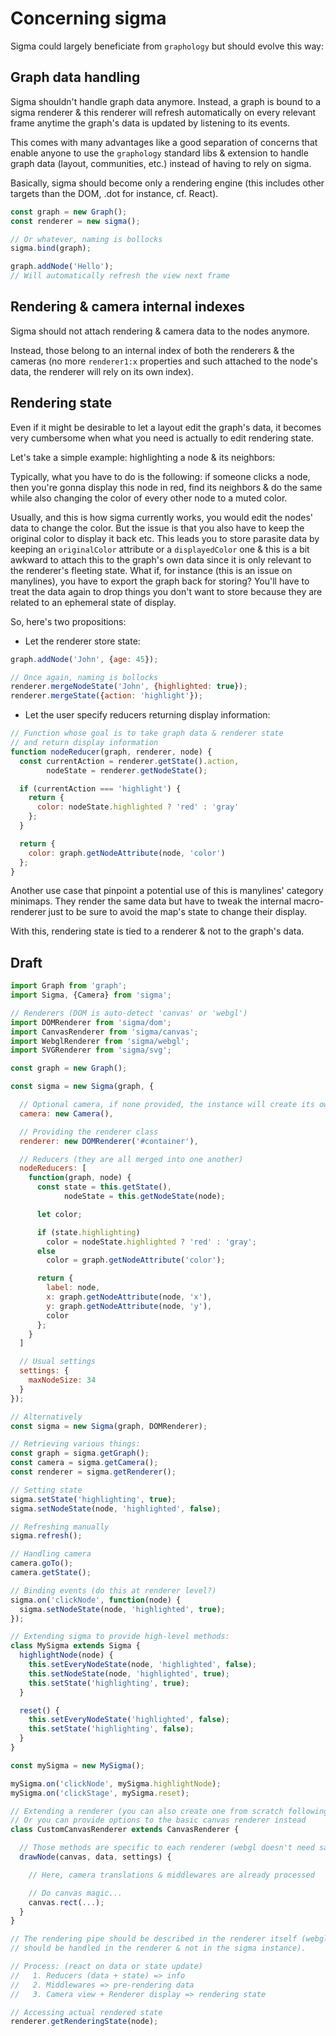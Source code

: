 # Concerning sigma

Sigma could largely beneficiate from `graphology` but should evolve this way:

## Graph data handling

Sigma shouldn't handle graph data anymore. Instead, a graph is bound to a sigma renderer & this renderer will refresh automatically on every relevant frame anytime the graph's data is updated by listening to its events.

This comes with many advantages like a good separation of concerns that enable anyone to use the `graphology` standard libs & extension to handle graph data (layout, communities, etc.) instead of having to rely on sigma.

Basically, sigma should become only a rendering engine (this includes other targets than the DOM, .dot for instance, cf. React).

```js
const graph = new Graph();
const renderer = new sigma();

// Or whatever, naming is bollocks
sigma.bind(graph);

graph.addNode('Hello');
// Will automatically refresh the view next frame
```

## Rendering & camera internal indexes

Sigma should not attach rendering & camera data to the nodes anymore.

Instead, those belong to an internal index of both the renderers & the cameras (no more `renderer1:x` properties and such attached to the node's data, the renderer will rely on its own index).

## Rendering state

Even if it might be desirable to let a layout edit the graph's data, it becomes very cumbersome when what you need is actually to edit rendering state.

Let's take a simple example: highlighting a node & its neighbors:

Typically, what you have to do is the following: if someone clicks a node, then you're gonna display this node in red, find its neighbors & do the same while also changing the color of every other node to a muted color.

Usually, and this is how sigma currently works, you would edit the nodes' data to change the color. But the issue is that you also have to keep the original color to display it back etc. This leads you to store parasite data by keeping an `originalColor` attribute or a `displayedColor` one & this is a bit awkward to attach this to the graph's own data since it is only relevant to the renderer's fleeting state. What if, for instance (this is an issue on manylines), you have to export the graph back for storing? You'll have to treat the data again to drop things you don't want to store because they are related to an ephemeral state of display.

So, here's two propositions:

* Let the renderer store state:

```js
graph.addNode('John', {age: 45});

// Once again, naming is bollocks
renderer.mergeNodeState('John', {highlighted: true});
renderer.mergeState({action: 'highlight'});
```

* Let the user specify reducers returning display information:

```js
// Function whose goal is to take graph data & renderer state
// and return display information
function nodeReducer(graph, renderer, node) {
  const currentAction = renderer.getState().action,
        nodeState = renderer.getNodeState();

  if (currentAction === 'highlight') {
    return {
      color: nodeState.highlighted ? 'red' : 'gray'
    };
  }

  return {
    color: graph.getNodeAttribute(node, 'color')
  };
}
```

Another use case that pinpoint a potential use of this is manylines' category minimaps. They render the same data but have to tweak the internal macro-renderer just to be sure to avoid the map's state to change their display.

With this, rendering state is tied to a renderer & not to the graph's data.

## Draft

```js
import Graph from 'graph';
import Sigma, {Camera} from 'sigma';

// Renderers (DOM is auto-detect 'canvas' or 'webgl')
import DOMRenderer from 'sigma/dom';
import CanvasRenderer from 'sigma/canvas';
import WebglRenderer from 'sigma/webgl';
import SVGRenderer from 'sigma/svg';

const graph = new Graph();

const sigma = new Sigma(graph, {

  // Optional camera, if none provided, the instance will create its own
  camera: new Camera(),

  // Providing the renderer class
  renderer: new DOMRenderer('#container'),

  // Reducers (they are all merged into one another)
  nodeReducers: [
    function(graph, node) {
      const state = this.getState(),
            nodeState = this.getNodeState(node);

      let color;

      if (state.highlighting)
        color = nodeState.highlighted ? 'red' : 'gray';
      else
        color = graph.getNodeAttribute('color');

      return {
        label: node,
        x: graph.getNodeAttribute(node, 'x'),
        y: graph.getNodeAttribute(node, 'y'),
        color
      };
    }
  ]

  // Usual settings
  settings: {
    maxNodeSize: 34
  }
});

// Alternatively
const sigma = new Sigma(graph, DOMRenderer);

// Retrieving various things:
const graph = sigma.getGraph();
const camera = sigma.getCamera();
const renderer = sigma.getRenderer();

// Setting state
sigma.setState('highlighting', true);
sigma.setNodeState(node, 'highlighted', false);

// Refreshing manually
sigma.refresh();

// Handling camera
camera.goTo();
camera.getState();

// Binding events (do this at renderer level?)
sigma.on('clickNode', function(node) {
  sigma.setNodeState(node, 'highlighted', true);
});

// Extending sigma to provide high-level methods:
class MySigma extends Sigma {
  highlightNode(node) {
    this.setEveryNodeState(node, 'highlighted', false);
    this.setNodeState(node, 'highlighted', true);
    this.setState('highlighting', true);
  }

  reset() {
    this.setEveryNodeState('highlighted', false);
    this.setState('highlighting', false);
  }
}

const mySigma = new MySigma();

mySigma.on('clickNode', mySigma.highlightNode);
mySigma.on('clickStage', mySigma.reset);

// Extending a renderer (you can also create one from scratch following a known interface)
// Or you can provide options to the basic canvas renderer instead
class CustomCanvasRenderer extends CanvasRenderer {

  // Those methods are specific to each renderer (webgl doesn't need same as canvas)
  drawNode(canvas, data, settings) {

    // Here, camera translations & middlewares are already processed

    // Do canvas magic...
    canvas.rect(...);
  }
}

// The rendering pipe should be described in the renderer itself (webgl process for instance
// should be handled in the renderer & not in the sigma instance).

// Process: (react on data or state update)
//   1. Reducers (data + state) => info
//   2. Middlewares => pre-rendering data
//   3. Camera view + Renderer display => rendering state

// Accessing actual rendered state
renderer.getRenderingState(node);
```
